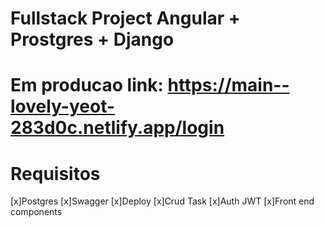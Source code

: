 # Fullstack Project Angular + Prostgres + Django


# Em producao link: https://main--lovely-yeot-283d0c.netlify.app/login

# Requisitos

[x]Postgres
[x]Swagger
[x]Deploy
[x]Crud Task
[x]Auth JWT
[x]Front end components
